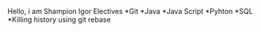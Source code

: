 Hello, i am Shampion Igor
Electives
*Git
*Java
*Java Script
*Pyhton
*SQL
*Killing history using git rebase
